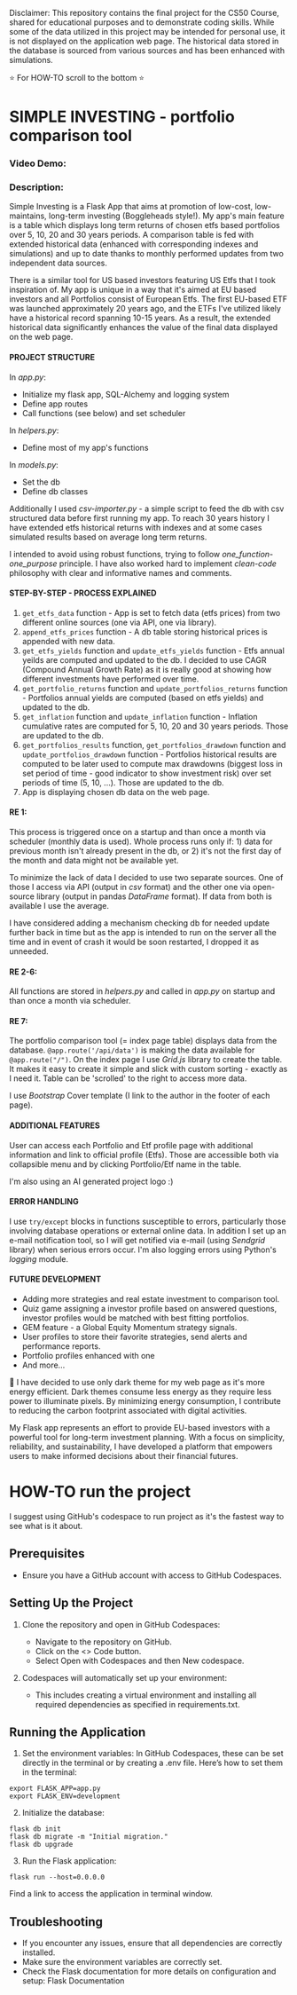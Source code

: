 Disclaimer: This repository contains the final project for the CS50 Course, shared for educational purposes and to demonstrate coding skills. While some of the data utilized in this project may be intended for personal use, it is not displayed on the application web page. The historical data stored in the database is sourced from various sources and has been enhanced with simulations.


:star: For HOW-TO scroll to the bottom :star:


# SIMPLE INVESTING - portfolio comparison tool
### Video Demo:  <URL HERE>
### Description:

Simple Investing is a Flask App that aims at promotion of low-cost, low-maintains, long-term investing (Boggleheads style!). My app's main feature is a table which displays long term returns of chosen etfs based portfolios over 5, 10, 20 and 30 years periods. A comparison table is fed with extended historical data (enhanced with corresponding indexes and simulations) and up to date thanks to monthly performed updates from two independent data sources.

There is a similar tool for US based investors featuring US Etfs that I took inspiration of. My app is unique in a way that it's aimed at EU based investors and all Portfolios consist of European Etfs. The first EU-based ETF was launched approximately 20 years ago, and the ETFs I've utilized likely have a historical record spanning 10-15 years. As a result, the extended historical data significantly enhances the value of the final data displayed on the web page.

#### **PROJECT STRUCTURE**
In *app.py*:
+ Initialize my flask app, SQL-Alchemy and logging system
+ Define app routes
+ Call functions (see below) and set scheduler

In *helpers.py*:
+ Define most of my app's functions

In *models.py*:
+ Set the db
+ Define db classes

Additionally I used *csv-importer.py* - a simple script to feed the db with csv structured data before first running my app. To reach 30 years history I have extended etfs historical returns with indexes and at some cases simulated results based on average long term returns.

I intended to avoid using robust functions, trying to follow *one_function-one_purpose* principle. I have also worked hard to implement *clean-code* philosophy with clear and informative names and comments.

#### **STEP-BY-STEP - PROCESS EXPLAINED**

1. `get_etfs_data` function - App is set to fetch data (etfs prices) from two different online sources (one via API, one via library).
2. `append_etfs_prices` function - A db table storing historical prices is appended with new data. 
3. `get_etfs_yields` function and `update_etfs_yields` function - Etfs annual yeilds are computed and updated to the db. I decided to use CAGR (Compound Annual Growth Rate) as it is really good at showing how different investments have performed over time.
4. `get_portfolio_returns` function and `update_portfolios_returns` function - Portfolios annual yields are computed (based on etfs yields) and updated to the db.
5. `get_inflation` function and `update_inflation` function - Inflation cumulative rates are computed for 5, 10, 20 and 30 years periods. Those are updated to the db.
6. `get_portfolios_results` function, `get_portfolios_drawdown` function and `update_portfolios_drawdown` function - Portfolios historical results are computed to be later used to compute max drawdowns (biggest loss in set period of time - good indicator to show investment risk) over set periods of time (5, 10, ...). Those are updated to the db.
7. App is displaying chosen db data on the web page.

#### **RE 1:**
This process is triggered once on a startup and than once a month via scheduler (monthly data is used). Whole process runs only if: 1) data for previous month isn't already present in the db, or 2) it's not the first day of the month and data might not be available yet.

To minimize the lack of data I decided to use two separate sources. One of those I access via API (output in *csv* format) and the other one via open-source library (output in pandas *DataFrame* format). If data from both is available I use the average.

I have considered adding a mechanism checking db for needed update further back in time but as the app is intended to run on the server all the time and in event of crash it would be soon restarted, I dropped it as unneeded.

#### **RE 2-6:**
All functions are stored in *helpers.py* and called in *app.py* on startup and than once a month via scheduler.

#### **RE 7:**
The portfolio comparison tool (= index page table) displays data from the database. `@app.route('/api/data')` is making the data available for `@app.route("/")`. On the index page I use *Grid.js* library to create the table. It makes it easy to create it simple and slick with custom sorting - exactly as I need it. Table can be 'scrolled' to the right to access more data.

I use *Bootstrap* Cover template (I link to the author in the footer of each page).

#### **ADDITIONAL FEATURES**
User can access each Portfolio and Etf profile page with additional information and link to official profile (Etfs). Those are accessible both via collapsible menu and by clicking Portfolio/Etf name in the table.

I'm also using an AI generated project logo :)

#### **ERROR HANDLING**
I use `try/except` blocks in functions susceptible to errors, particularly those involving database operations or external online data. In addition I set up an e-mail notification tool, so I will get notified via e-mail (using *Sendgrid* library) when serious errors occur. I'm also logging errors using Python's *logging* module.

#### **FUTURE DEVELOPMENT**
+ Adding more strategies and real estate investment to comparison tool.
+ Quiz game assigning a investor profile based on answered questions, investor profiles would be matched with best fitting portfolios.
+ GEM feature - a Global Equity Momentum strategy signals. 
+ User profiles to store their favorite strategies, send alerts and performance reports.
+ Portfolio profiles enhanced with one
+ And more...


:herb: I have decided to use only dark theme for my web page as it's more energy efficient. Dark themes consume less energy as they require less power to illuminate pixels. By minimizing energy consumption, I contribute to reducing the carbon footprint associated with digital activities.


My Flask app represents an effort to provide EU-based investors with a powerful tool for long-term investment planning. With a focus on simplicity, reliability, and sustainability, I have developed a platform that empowers users to make informed decisions about their financial futures.


# HOW-TO run the project
I suggest using GitHub's codespace to run project as it's the fastest way to see what is it about.

## Prerequisites

+ Ensure you have a GitHub account with access to GitHub Codespaces.

## Setting Up the Project

1. Clone the repository and open in GitHub Codespaces:

    + Navigate to the repository on GitHub.
    + Click on the <> Code button.
    + Select Open with Codespaces and then New codespace.

2. Codespaces will automatically set up your environment:

    + This includes creating a virtual environment and installing all required dependencies as specified in requirements.txt.

## Running the Application

1. Set the environment variables:
    In GitHub Codespaces, these can be set directly in the terminal or by creating a .env file. Here’s how to set them in the terminal:
```
export FLASK_APP=app.py
export FLASK_ENV=development
```
2. Initialize the database:
```
flask db init
flask db migrate -m "Initial migration."
flask db upgrade
```
3. Run the Flask application:
```
flask run --host=0.0.0.0
```
Find a link to access the application in terminal window.


## Troubleshooting

+ If you encounter any issues, ensure that all dependencies are correctly installed.
+ Make sure the environment variables are correctly set.
+ Check the Flask documentation for more details on configuration and setup: Flask Documentation